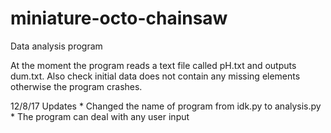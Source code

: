 # miniature-octo-chainsaw
Data analysis program 

At the moment the program reads a text file called pH.txt and outputs dum.txt. 
Also check initial data does not contain any missing elements otherwise the program crashes.

12/8/17 Updates
    * Changed the name of program from idk.py to analysis.py
    * The program can deal with any user input

